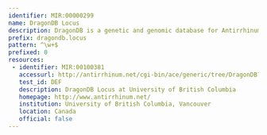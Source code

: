 ```yaml
---
identifier: MIR:00000299
name: DragonDB Locus
description: DragonDB is a genetic and genomic database for Antirrhinum majus (Snapdragon). This collection refers to Locus information.
prefix: dragondb.locus
pattern: ^\w+$
prefixed: 0
resources:
 - identifier: MIR:00100381
   accessurl: http://antirrhinum.net/cgi-bin/ace/generic/tree/DragonDB?name=${id}&amp;class=Locus
   test_id: DEF
   description: DragonDB Locus at University of British Columbia
   homepage: http://www.antirrhinum.net/
   institution: University of British Columbia, Vancouver
   location: Canada
   official: false
---
```

